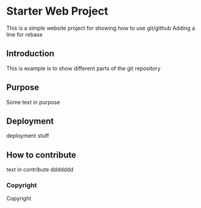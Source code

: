 # Starter Web Project
This is a simple website project for showing how to use git/github
Adding a line for rebase

## Introduction

This is example is to show different parts of the git repository

## Purpose
Some text in purpose

## Deployment
deployment stuff

## How to contribute
text in contribute ddddddd

### Copyright
Copyright